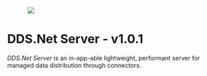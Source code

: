 &nbsp; &nbsp; &nbsp; &nbsp; &nbsp; &nbsp; <img src="https://avatars.githubusercontent.com/u/125957062?s=100&v=4" />


# DDS.Net Server - v1.0.1

*DDS.Net Server* is an in-app-able lightweight, performant server for managed data distribution through connectors.
